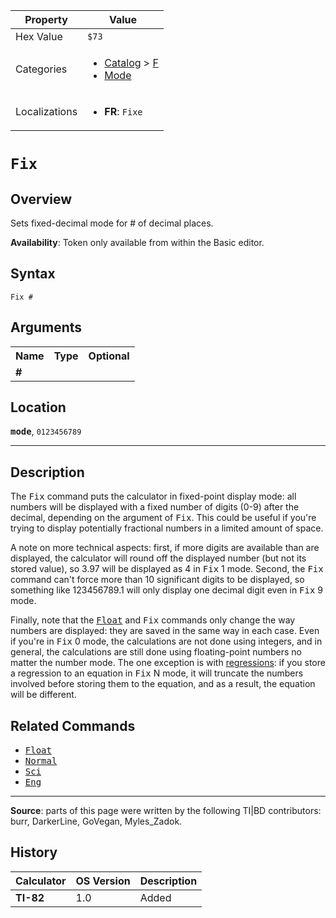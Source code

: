 | Property      | Value |
|---------------|-------|
| Hex Value     | `$73`|
| Categories    | <ul><li>[Catalog](<../categories/Catalog.md>) > [F](<../categories/Catalog.md#F>)</li><li>[Mode](<../categories/Mode.md>)</li></ul> |
| Localizations | <ul><li><b>FR</b>: `Fixe `</li></ul> |

# `Fix `

## Overview
Sets fixed-decimal mode for # of decimal places.


<b>Availability</b>: Token only available from within the Basic editor.

## Syntax
`Fix #`

## Arguments
<table>
<tr><th>Name</th><th>Type</th><th>Optional</th></tr>

<tr><td><b>#</b></td><td></td><td></td></tr>

</table>

## Location
<tt><kbd><b>mode</b></kbd></tt>, `0123456789`
<hr>

## Description

The <tt>Fix</tt> command puts the calculator in fixed-point display mode: all numbers will be displayed with a fixed number of digits (0-9) after the decimal, depending on the argument of <tt>Fix</tt>. This could be useful if you're trying to display potentially fractional numbers in a limited amount of space.

A note on more technical aspects: first, if more digits are available than are displayed, the calculator will round off the displayed number (but not its stored value), so 3.97 will be displayed as 4 in <tt>Fix</tt> 1 mode. Second, the <tt>Fix</tt> command can't force more than 10 significant digits to be displayed, so something like 123456789.1 will only display one decimal digit even in <tt>Fix</tt> 9 mode.

Finally, note that the <tt><a href="Float.md">Float</a></tt> and <tt>Fix</tt> commands only change the way numbers are displayed: they are saved in the same way in each case. Even if you're in <tt>Fix</tt> 0 mode, the calculations are not done using integers, and in general, the calculations are still done using floating-point numbers no matter the number mode. The one exception is with [regressions](regression-models): if you store a regression to an equation in <tt>Fix</tt> N mode, it will truncate the numbers involved before storing them to the equation, and as a result, the equation will be different.

## Related Commands

*   <tt><a href="Float.md">Float</a></tt>
*   <tt><a href="Normal.md">Normal</a></tt>
*   <tt><a href="Sci.md">Sci</a></tt>
*   <tt><a href="Eng.md">Eng</a></tt>

* * *

**Source**: parts of this page were written by the following TI|BD contributors: burr, DarkerLine, GoVegan, Myles_Zadok.

## History
| Calculator | OS Version | Description |
|------------|------------|-------------|
| <b>TI-82</b> | 1.0 | Added |


